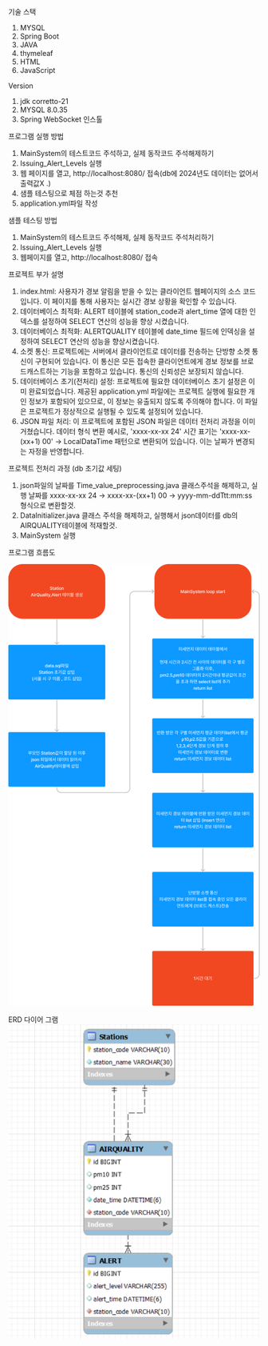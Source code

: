 
기술 스택
1. MYSQL
2. Spring Boot
3. JAVA
4. thymeleaf
5. HTML
6. JavaScript

Version
1. jdk corretto-21
2. MYSQL 8.0.35
3. Spring WebSocket 인스톨



프로그램 실행 방법
1. MainSystem의 테스트코드 주석하고, 실제 동작코드 주석해제하기
2. Issuing_Alert_Levels 실행
3. 웹 페이지를 열고, http://localhost:8080/ 접속(db에 2024년도 데이터는 없어서 출력값X .)
4. 샘플 테스팅으로 체점 하는것 추천
5. application.yml파일 작성



샘플 테스팅 방법
1. MainSystem의 테스트코드 주석해제, 실제 동작코드 주석처리하기
2. Issuing_Alert_Levels 실행
3. 웹페이지를 열고, http://localhost:8080/ 접속


프로젝트 부가 설명
1. index.html: 사용자가 경보 알림을 받을 수 있는 클라이언트 웹페이지의 소스 코드입니다. 이 페이지를 통해 사용자는 실시간 경보 상황을 확인할 수 있습니다.
2. 데이터베이스 최적화: ALERT 테이블에 station_code과 alert_time 열에 대한 인덱스를 설정하여 SELECT 연산의 성능을 향상 시켰습니다. 
3. 데이터베이스 최적화: ALERTQUALITY 테이블에 date_time 필드에 인덱싱을 설정하여 SELECT 연산의 성능을 향상시켰습니다. 
4. 소켓 통신: 프로젝트에는 서버에서 클라이언트로 데이터를 전송하는 단방향 소켓 통신이 구현되어 있습니다. 이 통신은 모든 접속한 클라이언트에게 경보 정보를 브로드캐스트하는 기능을 포함하고 있습니다. 통신의 신뢰성은 보장되지 않습니다.
5. 데이터베이스 초기(전처리) 설정: 프로젝트에 필요한 데이터베이스 초기 설정은 이미 완료되었습니다. 제공된 application.yml 파일에는 프로젝트 실행에 필요한 개인 정보가 포함되어 있으므로, 이 정보는 유출되지 않도록 주의해야 합니다. 이 파일은 프로젝트가 정상적으로 실행될 수 있도록 설정되어 있습니다.
6.  JSON 파일 처리: 이 프로젝트에 포함된 JSON 파일은 데이터 전처리 과정을 이미 거쳤습니다. 데이터 형식 변환 예시로, 'xxxx-xx-xx 24' 시간 표기는 'xxxx-xx-(xx+1) 00' -> LocalDataTime 패턴으로 변환되어 있습니다. 이는 날짜가 변경되는 자정을 반영합니다.



프로젝트 전처리 과정 (db 초기값 세팅)
1. json파일의 날짜를 Time_value_preprocessing.java 클래스주석을 해제하고, 실행
   날짜를 xxxx-xx-xx 24 -> xxxx-xx-(xx+1) 00 -> yyyy-mm-ddTtt:mm:ss  형식으로 변환할것.
2. DataInitializer.java 클래스 주석을 해제하고, 실행해서 json데이터를 db의 AIRQUALITY테이블에 적재할것.
3. MainSystem 실행 <br>


프로그램 흐름도

![img.png](img.png)<br>

ERD 다이어 그램
![img_3.png](img_3.png)
